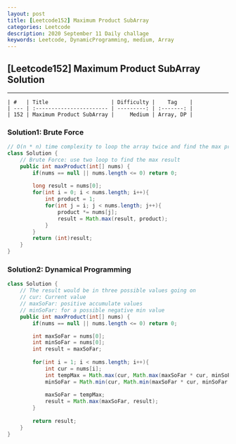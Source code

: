 ```yaml
---
layout: post
title: [Leetcode152] Maximum Product SubArray
categories: Leetcode
description: 2020 September 11 Daily challage
keywords: Leetcode, DynamicProgramming, medium, Array
---
```


## [Leetcode152] Maximum Product SubArray Solution

-----------------------------------------------------------------------------

    | #   | Title                    | Difficulty |    Tag    |
    | --- | :----------------------- | ---------: | :-------: |
    | 152 | Maximum Product SubArray |     Medium | Array, DP |

### Solution1: Brute Force

```Java
// O(n * n) time complexity to loop the array twice and find the max product subarray
class Solution {
    // Brute Force: use two loop to find the max result 
    public int maxProduct(int[] nums) {
        if(nums == null || nums.length <= 0) return 0;
        
        long result = nums[0];
        for(int i = 0; i < nums.length; i++){
            int product = 1;
            for(int j = i; j < nums.length; j++){
                product *= nums[j];
                result = Math.max(result, product);
            }
        }
        return (int)result;
    }
}
```

### Solution2: Dynamical Programming

```Java
class Solution {
    // The result would be in three possible values going on
    // cur: Current value
    // maxSoFar: positive accumulate values
    // minSoFar: for a possible negative min value
    public int maxProduct(int[] nums) {
        if(nums == null || nums.length <= 0) return 0;

        int maxSoFar = nums[0];
        int minSoFar = nums[0];
        int result = maxSoFar;
        
        for(int i = 1; i < nums.length; i++){
            int cur = nums[i];
            int tempMax = Math.max(cur, Math.max(maxSoFar * cur, minSoFar * cur));
            minSoFar = Math.min(cur, Math.min(maxSoFar * cur, minSoFar * cur));
            
            maxSoFar = tempMax;
            result = Math.max(maxSoFar, result);
        }
        
        return result;
    }
}
```
